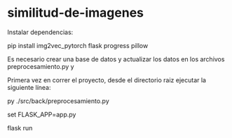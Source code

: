 # similitud-de-imagenes


Instalar dependencias:

pip install img2vec_pytorch flask progress pillow


Es necesario crear una base de datos y actualizar los datos en los archivos preprocesamiento.py y 

Primera vez en correr el proyecto, desde el directorio raiz ejecutar la siguiente línea:

py ./src/back/preprocesamiento.py

set FLASK_APP=app.py

flask run
